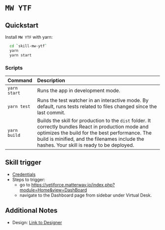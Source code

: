 # `MW YTF`

## Quickstart

Install `MW YTF` with yarn​:

```bash
  cd `skill-mw-ytf`
  yarn
  yarn start
```

### Scripts

| Command      | Description                                                                                                                                                                                                                                            |
| :----------- | :----------------------------------------------------------------------------------------------------------------------------------------------------------------------------------------------------------------------------------------------------- |
| `yarn start` | Runs the app in development mode.                                                                                                                                                                                                                      |
| `yarn test`  | Runs the test watcher in an interactive mode. By default, runs tests related to files changed since the last commit.                                                                                                                                   |
| `yarn build` | Builds the skill for production to the `dist` folder. It correctly bundles React in production mode and optimizes the build for the best performance. The build is minified, and the filenames include the hashes. Your skill is ready to be deployed. |

## Skill trigger

- [Credentials](https://start.1password.com/open/i?a=KBXK36HQOFATFGS55MUTEP54XM&h=matterway.1password.com&i=tcwoz4g7xxfyxmq46faeywn5i4&v=vyzebl4klpdt6t6ttafsctogze)
- Steps to trigger:
  - go to https://yetiforce.matterway.io/index.php?module=Home&view=DashBoard
  - navigate to the Dashboard page from sidebar under Virtual Desk.

## Additional Notes​

- Design: [Link to Designer](https://designer.matterway.io/skill/35e97485-89bc-4f77-b306-e6162921c5f8/main/flow/to-be/v3?action=trigger&view=snapshot)

